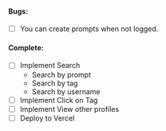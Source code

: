 #### Bugs:
- [ ] You can create prompts when not logged.

#### Complete:
- [ ] Implement Search
  - Search by prompt
  - Search by tag
  - Search by username
- [ ] Implement Click on Tag
- [ ] Implement View other profiles
- [ ] Deploy to Vercel